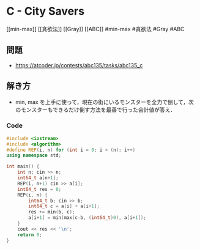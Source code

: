 # C - City Savers
[[min-max]] [[貪欲法]] [[Gray]] [[ABC]]
#min-max #貪欲法 #Gray #ABC 

## 問題
- https://atcoder.jp/contests/abc135/tasks/abc135_c

## 解き方
- min, max を上手に使って，現在の街にいるモンスターを全力で倒して，次のモンスターもできるだけ倒す方法を最善で行った合計値が答え．

### Code
```c++
#include <iostream>
#include <algorithm>
#define REP(i, n) for (int i = 0; i < (n); i++)
using namespace std;

int main() {
	int n; cin >> n;
	int64_t a[n+1];
	REP(i, n+1) cin >> a[i];
	int64_t res = 0;
	REP(i, n) {
		int64_t b; cin >> b;
		int64_t c = a[i] + a[i+1];
		res += min(b, c);
		a[i+1] = min(max(c-b, (int64_t)0), a[i+1]);
	}
	cout << res << '\n';
	return 0;
}
```